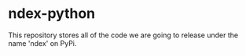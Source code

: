 # ndex-python
This repository stores all of the code we are going to release under the name 'ndex' on PyPi.
